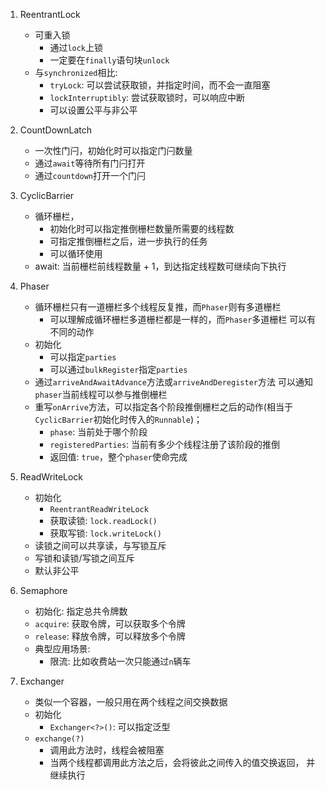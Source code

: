 1. ReentrantLock
    - 可重入锁
        - 通过`lock`上锁
        - 一定要在`finally`语句块`unlock`
    - 与`synchronized`相比:
        - `tryLock`: 可以尝试获取锁，并指定时间，而不会一直阻塞
        - `lockInterruptibly`: 尝试获取锁时，可以响应中断
        - 可以设置公平与非公平

2. CountDownLatch
    - 一次性门闩，初始化时可以指定门闩数量
    - 通过`await`等待所有门闩打开
    - 通过`countdown`打开一个门闩

3. CyclicBarrier
    - 循环栅栏，
        - 初始化时可以指定推倒栅栏数量所需要的线程数
        - 可指定推倒栅栏之后，进一步执行的任务
        - 可以循环使用
    - await: 当前栅栏前线程数量 + 1，到达指定线程数可继续向下执行

4. Phaser
    - 循环栅栏只有一道栅栏多个线程反复推，而`Phaser`则有多道栅栏
        - 可以理解成循环栅栏多道栅栏都是一样的，而`Phaser`多道栅栏
        可以有不同的动作
    - 初始化
        - 可以指定`parties`
        - 可以通过`bulkRegister`指定`parties`
    - 通过`arriveAndAwaitAdvance`方法或`arriveAndDeregister`方法
    可以通知`phaser`当前线程可以参与推倒栅栏
    - 重写`onArrive`方法，可以指定各个阶段推倒栅栏之后的动作(相当于
    `CyclicBarrier`初始化时传入的`Runnable`)；
        - `phase`: 当前处于哪个阶段
        - `registeredParties`: 当前有多少个线程注册了该阶段的推倒
        - 返回值: `true`，整个`phaser`使命完成 

5. ReadWriteLock
    - 初始化
        - `ReentrantReadWriteLock`
        - 获取读锁: `lock.readLock()`
        - 获取写锁: `lock.writeLock()`
    - 读锁之间可以共享读，与写锁互斥
    - 写锁和读锁/写锁之间互斥
    - 默认非公平

6. Semaphore
    - 初始化: 指定总共令牌数
    - `acquire`: 获取令牌，可以获取多个令牌
    - `release`: 释放令牌，可以释放多个令牌
    - 典型应用场景:
        - 限流: 比如收费站一次只能通过`n`辆车

7. Exchanger
    - 类似一个容器，一般只用在两个线程之间交换数据
    - 初始化
        - `Exchanger<?>()`: 可以指定泛型
    - `exchange(?)` 
        - 调用此方法时，线程会被阻塞
        - 当两个线程都调用此方法之后，会将彼此之间传入的值交换返回，
        并继续执行